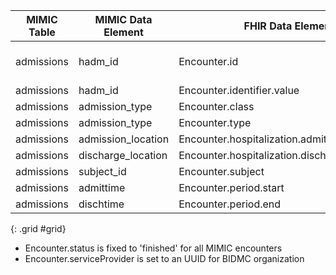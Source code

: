 |MIMIC Table|MIMIC Data Element|FHIR Data Element|FHIR Profile|Notes| 
|---|---|---|---|---|
|admissions|hadm_id|Encounter.id|MimicEncounter|Hadm_id converted to UUID5|
|admissions|hadm_id|Encounter.identifier.value|MimicEncounter||
|admissions|admission_type|Encounter.class|MimicEncounter||
|admissions|admission_type|Encounter.type|MimicEncounter||
|admissions|admission_location|Encounter.hospitalization.admitSource| MimicEncounter||
|admissions|discharge_location|Encounter.hospitalization.dischargeDisposition|MimicEncounter||
|admissions|subject_id|Encounter.subject|MimicEncounter||
|admissions|admittime|Encounter.period.start|MimicEncounter||
|admissions|dischtime|Encounter.period.end|MimicEncounter|| 
{: .grid #grid}

* Encounter.status is fixed to 'finished' for all MIMIC encounters
* Encounter.serviceProvider is set to an UUID for BIDMC organization
